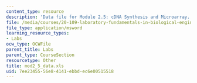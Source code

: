 ```yaml
---
content_type: resource
description: 'Data file for Module 2.5: cDNA Synthesis and Microarray.'
file: /media/courses/20-109-laboratory-fundamentals-in-biological-engineering-fall-2007/7ee2345556e84141ebbdec6e00515518_mod2_5_data.xls
file_type: application/msword
learning_resource_types:
- Labs
ocw_type: OCWFile
parent_title: Labs
parent_type: CourseSection
resourcetype: Other
title: mod2_5_data.xls
uid: 7ee23455-56e8-4141-ebbd-ec6e00515518
---
```

